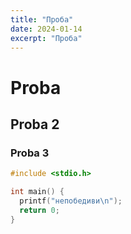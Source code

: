 ```yaml
---
title: "Проба"
date: 2024-01-14
excerpt: "Проба"
---
```


# Proba

## Proba 2

### Proba 3

```c
#include <stdio.h>

int main() {
  printf("непобедиви\n");
  return 0;
}
```
